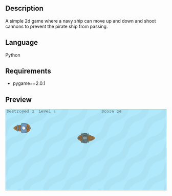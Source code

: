 <h2>Description</h2>

A simple 2d game where a navy ship can move up and down and shoot cannons to prevent the pirate ship from passing.

<h2>Language</h2>

Python

<h2>Requirements</h2>

* pygame==2.0.1
<h2>Preview</h2>

![Github Logo](https://github.com/MesutKihal/PirateHunter/blob/master/screenshot.PNG)
